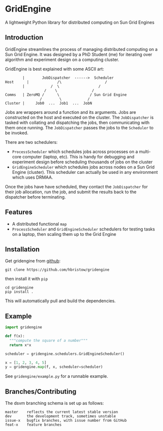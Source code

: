 GridEngine
==========
A lightweight Python library for distributed computing on Sun Grid Engines

Introduction
------------
GridEngine streamlines the process of managing distributed computing on a Sun Grid Engine. It was designed by a PhD Student (me) for iterating over algorithm and experiment design on a computing cluster.

GridEngine is best explained with some ASCII art:

            |	     JobDispatcher  ------>  Scheduler
    Host 	  |		        /\                    /
            |	         /  \                  /
                      /    \                /
    Comms   | ZeroMQ /      \              / Sun Grid Engine
                    /        \            /
    Cluster |	  Job0  ...  Job1  ...  JobN

Jobs are wrappers around a function and its arguments. Jobs are constructed on the host and executed on the cluster. The `JobDispatcher` is tasked with collating and dispatching the jobs, then communicating with them once running. The `JobDispatcher` passes the jobs to the `Scheduler` to be invoked.

There are two schedulers:

- `ProcessScheduler` which schedules jobs across processes on a multi-core computer (laptop, etc). This is handy for debugging and experiment design before scheduling thousands of jobs on the cluster
- `GridEngineScheduler` which schedules jobs across nodes on a Sun Grid Engine (cluster). This scheduler can actually be used in any environment which uses DRMAA.

Once the jobs have have scheduled, they contact the `JobDispatcher` for their job allocation, run the job, and submit the results back to the dispatcher before terminating.

Features
--------
 - A distributed functional `map`
 - `ProcessScheduler` and `GridEngineScheduler` schedulers for testing tasks on a laptop, then scaling them up to the Grid Engine

Installation
------------
Get gridengine from [github](https://github.com/hbristow/gridengine):

    git clone https://github.com/hbristow/gridengine

then install it with `pip`

    cd gridengine
    pip install .

This will automatically pull and build the dependencies.

Example
-------

```python
import gridengine

def f(x):
  """compute the square of a number"""
  return x*x

scheduler = gridengine.schedulers.GridEngineScheduler()

x = [1, 2, 3, 4, 5]
y = gridengine.map(f, x, scheduler=scheduler)
```

See `gridengine/example.py` for a runnable example.

Branches/Contributing
---------------------
The dsvm branching schema is set up as follows:

    master    reflects the current latest stable version
    dev       the development track, sometimes unstable
    issue-x   bugfix branches, with issue number from GitHub
    feat-x    feature branches
